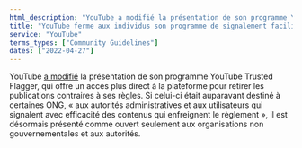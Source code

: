 ```yaml
---
html_description: "YouTube a modifié la présentation de son programme YouTube Trusted Flagger."
title: "YouTube ferme aux individus son programme de signalement facilité de contenu"
service: "YouTube"
terms_types: ["Community Guidelines"]
dates: ["2022-04-27"]
---
```


YouTube <a target="_blank" rel="noopener" href="https://github.com/OpenTermsArchive/france-elections-versions/commit/31605bd7408cdfe8c6362aa81ffa1d65a81dc2d8#diff-9c397c37c7e78e06148eed3f044d003da8f001e9149d65f3a08bbfdca997d612L103">a modifié</a> la présentation de son programme YouTube Trusted Flagger, qui offre un accès plus direct à la plateforme pour retirer les publications contraires à ses règles. Si celui-ci était auparavant destiné à certaines ONG, « aux autorités administratives et aux utilisateurs qui signalent avec efficacité des contenus qui enfreignent le règlement », il est désormais présenté comme ouvert seulement aux organisations non gouvernementales et aux autorités.
